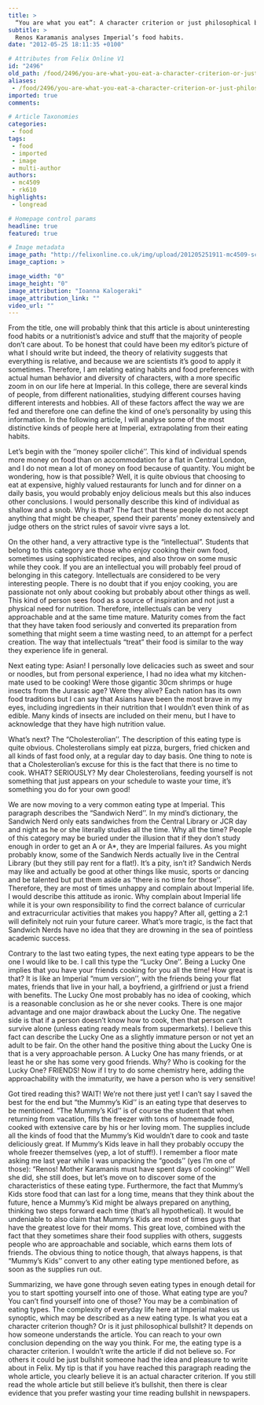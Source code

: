 ```yaml
---
title: >
  “You are what you eat”: A character criterion or just philosophical bullshit?
subtitle: >
  Renos Karamanis analyses Imperial’s food habits.
date: "2012-05-25 18:11:35 +0100"

# Attributes from Felix Online V1
id: "2496"
old_path: /food/2496/you-are-what-you-eat-a-character-criterion-or-just-philosophical-bullshit
aliases:
 - /food/2496/you-are-what-you-eat-a-character-criterion-or-just-philosophical-bullshit
imported: true
comments:

# Article Taxonomies
categories:
 - food
tags:
 - food
 - imported
 - image
 - multi-author
authors:
 - mc4509
 - rk610
highlights:
 - longread

# Homepage control params
headline: true
featured: true

# Image metadata
image_path: "http://felixonline.co.uk/img/upload/201205251911-mc4509-screen-shot-2012-05-23-at-9.10.03-pm.jpg"
image_caption: >

image_width: "0"
image_height: "0"
image_attribution: "Ioanna Kalogeraki"
image_attribution_link: ""
video_url: ""
---
```


From the title, one will probably think that this article is about uninteresting food habits or a nutritionist’s advice and stuff that the majority of people don’t care about. To be honest that could have been my editor’s picture of what I should write but indeed, the theory of relativity suggests that everything is relative, and because we are scientists it’s good to apply it sometimes. Therefore, I am relating eating habits and food preferences with actual human behavior and diversity of characters, with a more specific zoom in on our life here at Imperial. In this college, there are several kinds of people, from different nationalities, studying different courses having different interests and hobbies. All of these factors affect the way we are fed and therefore one can define the kind of one’s personality by using this information. In the following article, I will analyse some of the most distinctive kinds of people here at Imperial, extrapolating from their eating habits.

Let’s begin with the ‘’money spoiler cliché’’. This kind of individual spends more money on food than on accommodation for a flat in Central London, and I do not mean a lot of money on food because of quantity. You might be wondering, how is that possible? Well, it is quite obvious that choosing to eat at expensive, highly valued restaurants for lunch and for dinner on a daily basis, you would probably enjoy delicious meals but this also induces other conclusions. I would personally describe this kind of individual as shallow and a snob. Why is that? The fact that these people do not accept anything that might be cheaper, spend their parents’ money extensively and judge others on the strict rules of savoir vivre says a lot.

On the other hand, a very attractive type is the “intellectual”. Students that belong to this category are those who enjoy cooking their own food, sometimes using sophisticated recipes, and also throw on some music while they cook. If you are an intellectual you will probably feel proud of belonging in this category. Intellectuals are considered to be very interesting people. There is no doubt that if you enjoy cooking, you are passionate not only about cooking but probably about other things as well. This kind of person sees food as a source of inspiration and not just a physical need for nutrition. Therefore, intellectuals can be very approachable and at the same time mature. Maturity comes from the fact that they have taken food seriously and converted its preparation from something that might seem a time wasting need, to an attempt for a perfect creation. The way that intellectuals “treat” their food is similar to the way they experience life in general.

Next eating type: Asian! I personally love delicacies such as sweet and sour or noodles, but from personal experience, I had no idea what my kitchen-mate used to be cooking! Were those gigantic 30cm shrimps or huge insects from the Jurassic age? Were they alive? Each nation has its own food traditions but I can say that Asians have been the most brave in my eyes, including ingredients in their nutrition that I wouldn’t even think of as edible. Many kinds of insects are included on their menu, but I have to acknowledge that they have high nutrition value.

What’s next? The “Cholesterolian’’. The description of this eating type is quite obvious. Cholesterolians simply eat pizza, burgers, fried chicken and all kinds of fast food only, at a regular day to day basis. One thing to note is that a Cholesterolian’s excuse for this is the fact that there is no time to cook. WHAT? SERIOUSLY? My dear Cholesterolians, feeding yourself is not something that just appears on your schedule to waste your time, it’s something you do for your own good!

We are now moving to a very common eating type at Imperial. This paragraph describes the “Sandwich Nerd’’. In my mind’s dictionary, the Sandwich Nerd only eats sandwiches from the Central Library or JCR day and night as he or she literally studies all the time. Why all the time? People of this category may be buried under the illusion that if they don’t study enough in order to get an A or A*, they are Imperial failures. As you might probably know, some of the Sandwich Nerds actually live in the Central Library (but they still pay rent for a flat!). It’s a pity, isn’t it? Sandwich Nerds may like and actually be good at other things like music, sports or dancing and be talented but put them aside as “there is no time for those’’. Therefore, they are most of times unhappy and complain about Imperial life. I would describe this attitude as ironic. Why complain about Imperial life while it is your own responsibility to find the correct balance of curricular and extracurricular activities that makes you happy? After all, getting a 2:1 will definitely not ruin your future career. What’s more tragic, is the fact that Sandwich Nerds have no idea that they are drowning in the sea of pointless academic success.

Contrary to the last two eating types, the next eating type appears to be the one I would like to be. I call this type the “Lucky One’’. Being a Lucky One implies that you have your friends cooking for you all the time! How great is that? It is like an Imperial “mum version’’, with the friends being your flat mates, friends that live in your hall, a boyfriend, a girlfriend or just a friend with benefits. The Lucky One most probably has no idea of cooking, which is a reasonable conclusion as he or she never cooks. There is one major advantage and one major drawback about the Lucky One. The negative side is that if a person doesn’t know how to cook, then that person can’t survive alone (unless eating ready meals from supermarkets). I believe this fact can describe the Lucky One as a slightly immature person or not yet an adult to be fair. On the other hand the positive thing about the Lucky One is that is a very approachable person. A Lucky One has many friends, or at least he or she has some very good friends. Why? Who is cooking for the Lucky One? FRIENDS! Now if I try to do some chemistry here, adding the approachability with the immaturity, we have a person who is very sensitive!

Got tired reading this? WAIT! We’re not there just yet! I can’t say I saved the best for the end but “the Mummy’s Kid’’ is an eating type that deserves to be mentioned. “The Mummy’s Kid’’ is of course the student that when returning from vacation, fills the freezer with tons of homemade food, cooked with extensive care by his or her loving mom. The supplies include all the kinds of food that the Mummy’s Kid wouldn’t dare to cook and taste deliciously great. If Mummy’s Kids leave in hall they probably occupy the whole freezer themselves (yep, a lot of stuff!). I remember a floor mate asking me last year while I was unpacking the “goods’’ (yes I’m one of those): “Renos! Mother Karamanis must have spent days of cooking!’’ Well she did, she still does, but let’s move on to discover some of the characteristics of these eating type. Furthermore, the fact that Mummy’s Kids store food that can last for a long time, means that they think about the future, hence a Mummy’s Kid might be always prepared on anything, thinking two steps forward each time (that’s all hypothetical). It would be undeniable to also claim that Mummy’s Kids are most of times guys that have the greatest love for their moms. This great love, combined with the fact that they sometimes share their food supplies with others, suggests people who are approachable and sociable, which earns them lots of friends. The obvious thing to notice though, that always happens, is that “Mummy’s Kids’’ convert to any other eating type mentioned before, as soon as the supplies run out.

Summarizing, we have gone through seven eating types in enough detail for you to start spotting yourself into one of those. What eating type are you? You can’t find yourself into one of those? You may be a combination of eating types. The complexity of everyday life here at Imperial makes us synoptic, which may be described as a new eating type. Is what you eat a character criterion though? Or is it just philosophical bullshit? It depends on how someone understands the article. You can reach to your own conclusion depending on the way you think. For me, the eating type is a character criterion. I wouldn’t write the article if did not believe so. For others it could be just bullshit someone had the idea and pleasure to write about in Felix. My tip is that if you have reached this paragraph reading the whole article, you clearly believe it is an actual character criterion. If you still read the whole article but still believe it’s bullshit, then there is clear evidence that you prefer wasting your time reading bullshit in newspapers.

